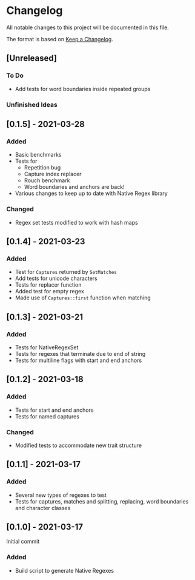 # Changelog
All notable changes to this project will be documented in this file.

The format is based on [Keep a Changelog](https://keepachangelog.com/en/1.0.0/).

## [Unreleased]
### To Do
- Add tests for word boundaries inside repeated groups

### Unfinished Ideas

## [0.1.5] - 2021-03-28

### Added
- Basic benchmarks
- Tests for 
    - Repetition bug
    - Capture index replacer
    - Rouch benchmark
    - Word boundaries and anchors are back!
- Various changes to keep up to date with Native Regex library    

### Changed
- Regex set tests modified to work with hash maps

## [0.1.4] - 2021-03-23

### Added
- Test for `Captures` returned by `SetMatches`
- Add tests for unicode characters
- Tests for replacer function
- Added test for empty regex
- Made use of `Captures::first` function when matching

## [0.1.3] - 2021-03-21

### Added
- Tests for NativeRegexSet
- Tests for regexes that terminate due to end of string
- Tests for multiline flags with start and end anchors

## [0.1.2] - 2021-03-18

### Added
- Tests for start and end anchors
- Tests for named captures

### Changed
- Modified tests to accommodate new trait structure

## [0.1.1] - 2021-03-17

### Added
- Several new types of regexes to test
- Tests for captures, matches and splitting, replacing, word boundaries and character classes

## [0.1.0] - 2021-03-17

Initial commit

### Added
- Build script to generate Native Regexes
